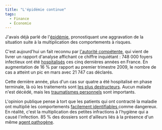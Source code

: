 ```yaml
---
title: "L'épidémie continue"
tags:
  - Finance
  - Économie
---
```


J'avais déjà parlé de l'[épidémie](/2009/01/lepidemie/), pronostiquant une
aggravation de la situation suite à la multiplication des comportements à
risques.

C'est aujourd'hui un fait reconnu par
[l'autorité compétente](https://www.banque-france.fr/accueil.html), qui vient de
livrer un rapport d'analyse affichant ce chiffre inquiétant&nbsp;: 748 000
foyers infectieux ont été
[hospitalisés](http://web.archive.org/web/20111103225325///www.lafinancepourtous.com:80/Procedure-devant-la-commission-de.html)
ces cinq dernières années en France. En augmentation de 16 % par rapport au
premier trimestre 2009, le nombre de cas a atteint un pic en mars avec 21 747
cas déclarés.

Cette dernière année, plus d'un cas sur quatre a été hospitalisé en phase
terminale, là où les traitements sont
[les plus destructeurs](http://vosdroits.service-public.fr/particuliers/F2432.xhtml).
Aucun malade n'est décédé, mais les
[traumatismes personnels](https://fr.wikipedia.org/wiki/Liquidation_judiciaire)
sont importants.

L'opinion publique pense à tort que les patients qui ont contracté la maladie
ont multiplié les comportements
[facilement identifiables ](https://fr.wikipedia.org/wiki/Cr%C3%A9dit_immobilier)comme
dangereux. En réalité, c'est la multiplication des petites infractions à
l'hygiène qui a causé l'infection. 85 % des dossiers sont d'ailleurs liés à la
présence d'un même
[agent pathogène](https://fr.wikipedia.org/wiki/Cr%C3%A9dit_permanent).
